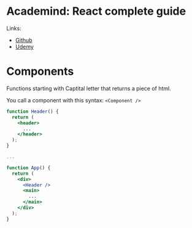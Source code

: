 # Academind: React complete guide

Links:
- [Github](https://github.com/academind/react-complete-guide-course-resources/tree/main/attachments/03%20React%20Essentials)
- [Udemy](https://nside.udemy.com/course/react-the-complete-guide-incl-redux/learn/lecture/39648990#overview) 

# Components

Functions starting with Captital letter that returns a piece of html.


You call a component with this syntax: `<Component />`

```jsx
function Header() {
  return (
    <header>
      ...
    </header>
  );
}

...

function App() {
  return (
    <div>
      <Header />
      <main>
        ...
      </main>
    </div>
  );
}
```